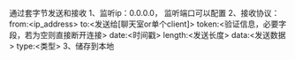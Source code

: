 通过套字节发送和接收
1、监听ip：0.0.0.0， 监听端口可以配置
2、接收协议：
from:<ip_address>
to:<发送给[聊天室or单个client]>
token:<验证信息，必要字段，若为空则直接断开连接>
date:<时间戳>
length:<发送长度>
data:<发送数据>
type:<类型>
3、储存到本地
